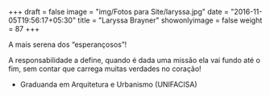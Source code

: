 +++
draft = false
image = "img/Fotos para Site/laryssa.jpg"
date = "2016-11-05T19:56:17+05:30"
title = "Laryssa Brayner"
showonlyimage = false
weight = 87
+++

A mais serena dos “esperançosos”!
<!--more-->
A responsabilidade a define, quando é dada uma missão ela vai fundo até o fim, sem contar que carrega muitas verdades no coração!

* Graduanda em Arquitetura e Urbanismo (UNIFACISA)
